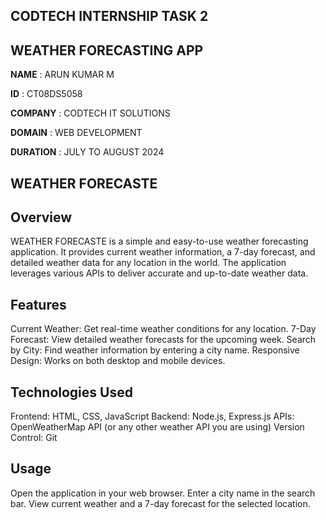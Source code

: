 ## CODTECH INTERNSHIP TASK 2 
## WEATHER FORECASTING APP

**NAME**    :    ARUN KUMAR M

**ID**  :  CT08DS5058

**COMPANY**  :  CODTECH IT SOLUTIONS

**DOMAIN**  :  WEB DEVELOPMENT

**DURATION**  :  JULY TO AUGUST  2024

## WEATHER FORECASTE
 

## Overview
WEATHER FORECASTE is a simple and easy-to-use weather forecasting application. It provides current weather information, a 7-day forecast, and detailed weather data for any location in the world. The application leverages various APIs to deliver accurate and up-to-date weather data.

## Features
Current Weather: Get real-time weather conditions for any location.
7-Day Forecast: View detailed weather forecasts for the upcoming week.
Search by City: Find weather information by entering a city name.
Responsive Design: Works on both desktop and mobile devices.

## Technologies Used
Frontend: HTML, CSS, JavaScript
Backend: Node.js, Express.js
APIs: OpenWeatherMap API (or any other weather API you are using)
Version Control: Git

## Usage
Open the application in your web browser.
Enter a city name in the search bar.
View current weather and a 7-day forecast for the selected location.     

